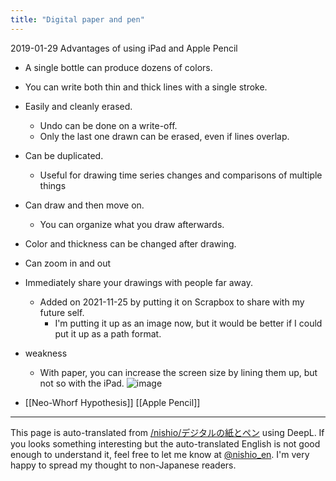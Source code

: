 ```yaml
---
title: "Digital paper and pen"
---
```


2019-01-29 Advantages of using iPad and Apple Pencil
- A single bottle can produce dozens of colors.
- You can write both thin and thick lines with a single stroke.
- Easily and cleanly erased.
    - Undo can be done on a write-off.
    - Only the last one drawn can be erased, even if lines overlap.
- Can be duplicated.
    - Useful for drawing time series changes and comparisons of multiple things
- Can draw and then move on.
    - You can organize what you draw afterwards.
- Color and thickness can be changed after drawing.
- Can zoom in and out
- Immediately share your drawings with people far away.
    - Added on 2021-11-25 by putting it on Scrapbox to share with my future self.
        - I'm putting it up as an image now, but it would be better if I could put it up as a path format.
- weakness
    - With paper, you can increase the screen size by lining them up, but not so with the iPad.
![image](https://gyazo.com/069a7104e534dbdc1c46ccff6a3b6955/thumb/1000)

- [[Neo-Whorf Hypothesis]]
[[Apple Pencil]]

---
This page is auto-translated from [/nishio/デジタルの紙とペン](https://scrapbox.io/nishio/デジタルの紙とペン) using DeepL. If you looks something interesting but the auto-translated English is not good enough to understand it, feel free to let me know at [@nishio_en](https://twitter.com/nishio_en). I'm very happy to spread my thought to non-Japanese readers.